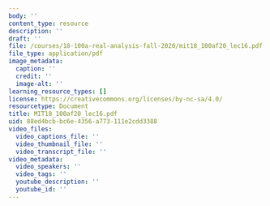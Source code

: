 ```yaml
---
body: ''
content_type: resource
description: ''
draft: ''
file: /courses/18-100a-real-analysis-fall-2020/mit18_100af20_lec16.pdf
file_type: application/pdf
image_metadata:
  caption: ''
  credit: ''
  image-alt: ''
learning_resource_types: []
license: https://creativecommons.org/licenses/by-nc-sa/4.0/
resourcetype: Document
title: MIT18_100af20_lec16.pdf
uid: 88ed4bcb-bc6e-4356-a773-111e2cdd3388
video_files:
  video_captions_file: ''
  video_thumbnail_file: ''
  video_transcript_file: ''
video_metadata:
  video_speakers: ''
  video_tags: ''
  youtube_description: ''
  youtube_id: ''
---
```


